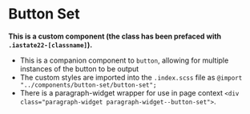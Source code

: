 # Button Set

**This is a custom component (the class has been prefaced with `.iastate22-[classname]`).**

- This is a companion component to `button`, allowing for multiple instances of the button to be output
- The custom styles are imported into the `.index.scss` file as `@import "../components/button-set/button-set";`
- There is a paragraph-widget wrapper for use in page context `<div class="paragraph-widget paragraph-widget--button-set">`.
